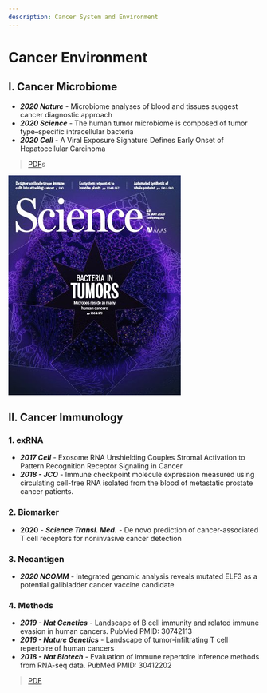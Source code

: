 ```yaml
---
description: Cancer System and Environment
---
```


# Cancer Environment

## **I. Cancer Microbiome**

* _**2020 Nature**_ - Microbiome analyses of blood and tissues suggest cancer diagnostic approach 
* _**2020 Science**_ - The human tumor microbiome is composed of tumor type–specific intracellular bacteria
* _**2020 Cell**_ - A Viral Exposure Signature Defines Early Onset of Hepatocellular Carcinoma

> [PDF](https://cloud.tsinghua.edu.cn/d/f72ee6992a1e4ec78044/?p=%2FCancer%20Microbiome&mode=list)s

![2020 Science - Bacteria in Tumors](../../.gitbook/assets/2020-science-the-human-tumor-microbiome-is-composed-of-tumor-type-specific-intracellular-bacteria-cover.jpg)

## II. Cancer Immunology

### **1. exRNA**

* _**2017 Cell**_ - Exosome RNA Unshielding Couples Stromal Activation to Pattern Recognition Receptor Signaling in Cancer
* _**2018 - JCO**_ - Immune checkpoint molecule expression measured using circulating cell-free RNA isolated from the blood of metastatic prostate cancer patients.

### 2. Biomarker

* **2020** - _**Science Transl. Med.**_ - De novo prediction of cancer-associated T cell receptors for noninvasive cancer detection

### 3. Neoantigen

* _**2020 NCOMM**_ - Integrated genomic analysis reveals mutated ELF3 as a potential gallbladder cancer vaccine candidate

### **4. Methods**

* _**2019 - Nat Genetics**_ - Landscape of B cell immunity and related immune evasion in human cancers. PubMed PMID: 30742113
* _**2016 - Nature Genetics**_ - Landscape of tumor-infiltrating T cell repertoire of human cancers
* _**2018 - Nat Biotech**_ - Evaluation of immune repertoire inference methods from RNA-seq data. PubMed PMID: 30412202

> [PDF](https://cloud.tsinghua.edu.cn/d/f72ee6992a1e4ec78044/?p=%2FCancer%20Immunology&mode=list)

